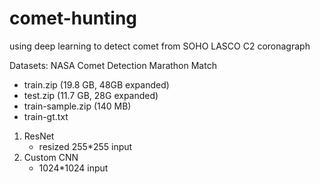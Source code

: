 # comet-hunting

using deep learning to detect comet from SOHO LASCO C2 coronagraph

Datasets: NASA Comet Detection Marathon Match
- train.zip (19.8 GB, 48GB expanded)
- test.zip (11.7 GB, 28G expanded)
- train-sample.zip (140 MB)
- train-gt.txt

1. ResNet
   - resized 255*255 input
2. Custom CNN
   - 1024*1024 input
